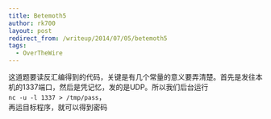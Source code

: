 ```yaml
---
title: Betemoth5
author: rk700
layout: post
redirect_from: /writeup/2014/07/05/betemoth5
tags:
  - OverTheWire
---
```

这道题要读反汇编得到的代码，关键是有几个常量的意义要弄清楚。首先是发往本机的1337端口，然后是凭记忆，发的是UDP。所以我们后台运行  
`nc -u -l 1337 > /tmp/pass`，  
再运目标程序，就可以得到密码